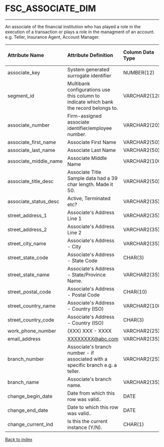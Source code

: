 # FSC_ASSOCIATE_DIM

---

An associate of the financial institution who has played a role in the execution of a transaction or plays a role in the managment of an account.  e.g. Teller, Insurance Agent, Account Manager.

| Attribute Name        | Attribute Definition                                                                   | Column Data Type   | Column Null Option   | Column Is PK   | Column Is FK   |
|:----------------------|:---------------------------------------------------------------------------------------|:-------------------|:---------------------|:---------------|:---------------|
| associate_key         | System generated surrogate identifier                                                  | NUMBER(12)         | Not Null             | Yes            | No             |
| segment_id            | Multibank configurations use this column to indicate which bank the record belongs to. | VARCHAR2(128)      | Not Null             | Yes            | No             |
| associate_number      | Firm-assigned associate identifier/employee number.                                    | VARCHAR2(20)       | Null                 | No             | No             |
| associate_first_name  | Associate First Name                                                                   | VARCHAR2(50)       | Null                 | No             | No             |
| associate_last_name   | Associate Last Name                                                                    | VARCHAR2(50)       | Null                 | No             | No             |
| associate_middle_name | Associate Middle Name                                                                  | VARCHAR2(100)      | Null                 | No             | No             |
| associate_title_desc  | Associate Title Sample data had a 39 char length.  Made it 50.                         | VARCHAR2(50)       | Null                 | No             | No             |
| associate_status_desc | Active, Terminated etc?                                                                | VARCHAR2(35)       | Null                 | No             | No             |
| street_address_1      | Associate's Address Line 1                                                             | VARCHAR2(35)       | Null                 | No             | No             |
| street_address_2      | Associate's Address Line 2                                                             | VARCHAR2(35)       | Null                 | No             | No             |
| street_city_name      | Associate's Address - City                                                             | VARCHAR2(35)       | Null                 | No             | No             |
| street_state_code     | Associate's Address - State Code                                                       | CHAR(3)            | Null                 | No             | No             |
| street_state_name     | Associate's Address - State/Province Name.                                             | VARCHAR2(35)       | Null                 | No             | No             |
| street_postal_code    | Associate's Address - Postal Code                                                      | CHAR(10)           | Null                 | No             | No             |
| street_country_name   | Associate's Address - Country (ISO)                                                    | VARCHAR2(100)      | Null                 | No             | No             |
| street_country_code   | Associate's Address - Country (ISO)                                                    | CHAR(3)            | Null                 | No             | No             |
| work_phone_number     | (XXX) XXX - XXXX                                                                       | VARCHAR2(25)       | Null                 | No             | No             |
| email_address         | XXXXXXXX@abc.com                                                                       | VARCHAR2(35)       | Null                 | No             | No             |
| branch_number         | Associate's branch number - if associated with a specific branch e.g. a teller.        | VARCHAR2(25)       | Null                 | No             | No             |
| branch_name           | Associate's branch name.                                                               | VARCHAR2(35)       | Null                 | No             | No             |
| change_begin_date     | Date from which this row was valid..                                                   | DATE               | Null                 | No             | No             |
| change_end_date       | Date to which this row was valid..                                                     | DATE               | Not Null             | No             | No             |
| change_current_ind    | Is this the current instance (Y/N).                                                    | CHAR(1)            | Not Null             | No             | No             |

[Back to index](./index.md)